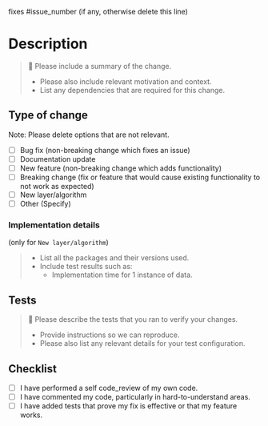 fixes #issue_number (if any, otherwise delete this line)

# Description

> :memo: Please include a summary of the change. 
>  
> * Please also include relevant motivation and context.  
> * List any dependencies that are required for this change.  

## Type of change

Note: Please delete options that are not relevant.

- [ ] Bug fix (non-breaking change which fixes an issue)
- [ ] Documentation update
- [ ] New feature (non-breaking change which adds functionality)
- [ ] Breaking change (fix or feature that would cause existing functionality to not work as expected)
- [ ] New layer/algorithm
- [ ] Other (Specify)

### Implementation details
(only for `New layer/algorithm`)
> * List all the packages and their versions used.
> * Include test results such as:  
>   * Implementation time for 1 instance of data.

## Tests

> :memo: Please describe the tests that you ran to verify your changes.
>  
> * Provide instructions so we can reproduce.  
> * Please also list any relevant details for your test configuration.  

## Checklist

- [ ] I have performed a self code_review of my own code.
- [ ] I have commented my code, particularly in hard-to-understand areas.
- [ ] I have added tests that prove my fix is effective or that my feature works.
